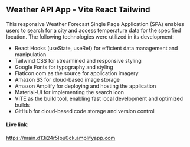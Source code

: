 ## Weather API App - Vite React Tailwind

This responsive Weather Forecast Single Page Application (SPA) enables users to search for a city and access temperature data for the specified location. The following technologies were utilized in its development:
<ul>
    <li>React Hooks (useState, useRef) for efficient data management and manipulation</li>
    <li>Tailwind CSS for streamlined and responsive styling</li>
    <li>Google Fonts for typography and styling</li>
    <li>Flaticon.com as the source for application imagery</li>
    <li>Amazon S3 for cloud-based image storage</li>
    <li>Amazon Amplify for deploying and hosting the application</li>
    <li>Material-UI for implementing the search icon</li>
    <li>VITE as the build tool, enabling fast local development and optimized builds</li>
    <li>GitHub for cloud-based code storage and version control</li>
</ul>

#### Live link:
https://main.d13i24r5lpu0ck.amplifyapp.com